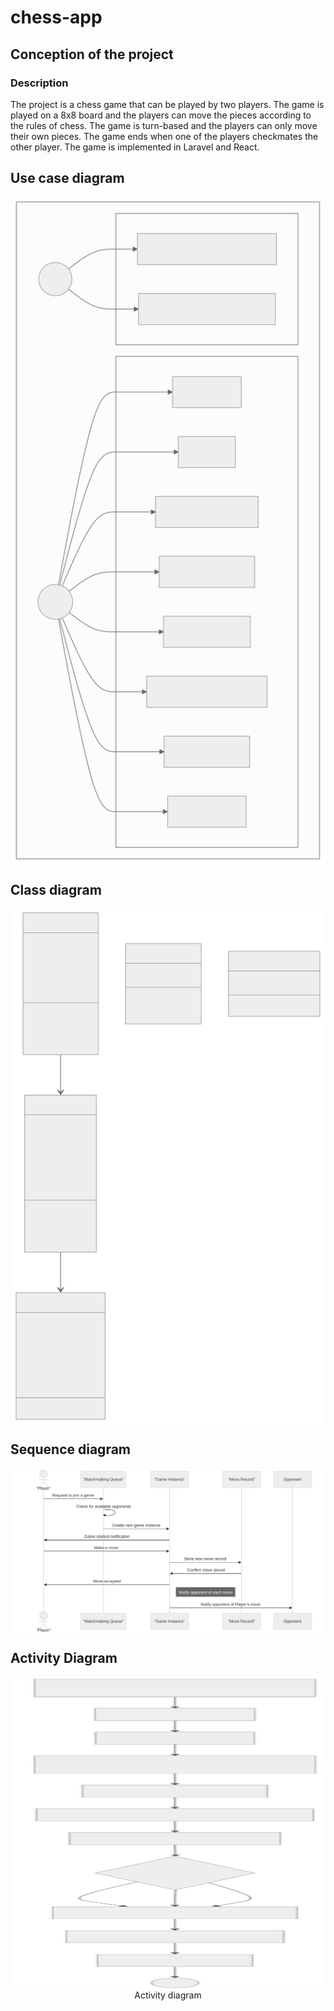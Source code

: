 # chess-app

## Conception of the project

### Description

The project is a chess game that can be played by two players. The game is played on a 8x8 board and the players can move the pieces according to the rules of chess. The game is turn-based and the players can only move their own pieces. The game ends when one of the players checkmates the other player. The game is implemented in Laravel and React.

## Use case diagram

<div  style="display: flex; flex-direction: column; align-items: center;">
    <img src="use-case-diagram.svg" alt="Use case diagram" width="500" />
</div>

## Class diagram

<div  style="display: flex; flex-direction: column; align-items: center;">
    <img src="class-diagram.svg" alt="Class diagram" width="500" />
</div>

## Sequence diagram

<div  style="display: flex; flex-direction: column; align-items: center;">
    <img src="sequence-diagram.svg" alt="Sequence diagram" width="500" />
</div>

## Activity Diagram

<div style="display: flex; flex-direction: column; align-items: center;">
    <img src="activity-diagram.svg" alt="Activity diagram" width="500"
    height="500"/>
    <span>Activity diagram</span>
</div>
